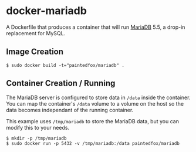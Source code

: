 # docker-mariadb

A Dockerfile that produces a container that will run [MariaDB][mariadb] 5.5, a drop-in replacement for MySQL.

[mariadb]: https://mariadb.org/

## Image Creation

```
$ sudo docker build -t="paintedfox/mariadb" .
```

## Container Creation / Running

The MariaDB server is configured to store data in `/data` inside the container.  You can map the container's `/data` volume to a volume on the host so the data becomes independant of the running container.

This example uses `/tmp/mariadb` to store the MariaDB data, but you can modify this to your needs.

```
$ mkdir -p /tmp/mariadb
$ sudo docker run -p 5432 -v /tmp/mariadb:/data paintedfox/mariadb
```
